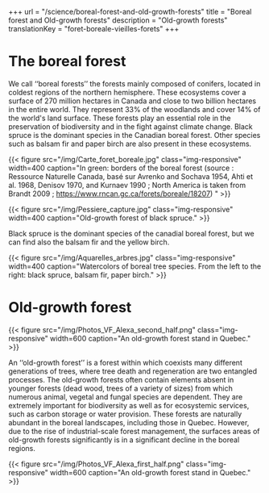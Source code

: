 +++
url  = "/science/boreal-forest-and-old-growth-forests"
title = "Boreal forest and Old-growth forests"
description =  "Old-growth forests"
translationKey = "foret-boreale-vieilles-forets"
+++

# The boreal forest

We call ‘‘boreal forests’’ the forests mainly composed of conifers, located in coldest regions of the northern hemisphere. These ecosystems cover a surface of 270 million hectares in Canada and close to two billion hectares in the entire world. They represent 33% of the woodlands and cover 14% of the world's land surface. These forests play an essential role in the preservation of biodiversity and in the fight against climate change. Black spruce is the dominant species in the Canadian boreal forest. Other species such as balsam fir and paper birch are also present in these ecosystems.



{{< figure src="/img/Carte_foret_boreale.jpg" class="img-responsive" width=400 caption="In green: borders of the boreal forest (source : Ressource Naturelle Canada, basé sur Avrenko and Sochava 1954, Ahti et al. 1968, Denisov 1970, and Kurnaev 1990 ; North America is taken from Brandt 2009 ; https://www.rncan.gc.ca/forets/boreale/18207) " >}}


{{< figure src="/img/Pessiere_capture.jpg" class="img-responsive" width=400 caption="Old-growth forest of black spruce." >}}

Black spruce is the dominant species of the canadial boreal forest, but we can find also the balsam fir and the yellow birch.

{{< figure src="/img/Aquarelles_arbres.jpg" class="img-responsive" width=400 caption="Watercolors of boreal tree species. From the left to the right: black spruce, balsam fir, paper birch." >}}

# Old-growth forest

{{< figure src="/img/Photos_VF_Alexa_second_half.png" class="img-responsive" width=600 caption="An old-growth forest stand in Quebec." >}}

An ‘‘old-growth forest’’ is a forest within which coexists many different generations of trees, where tree death and regeneration are two entangled processes. The old-growth forests often contain elements absent in younger forests (dead wood, trees of a variety of sizes) from which numerous animal, vegetal and fungal species are dependent. They are extremely important for biodiversity as well as for ecosystemic services, such as carbon storage or water provision. These forests are naturally abundant in the boreal landscapes, including those in Quebec. However, due to the rise of industrial-scale forest management, the surfaces areas of old-growth forests significantly is in a significant decline in the boreal regions.

{{< figure src="/img/Photos_VF_Alexa_first_half.png" class="img-responsive" width=600 caption="An old-growth forest stand in Quebec." >}}



